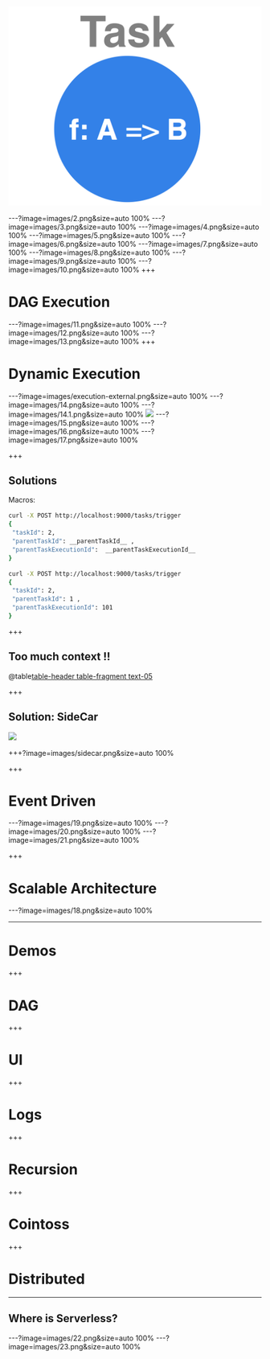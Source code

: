 ![](images/1.png)

---?image=images/2.png&size=auto 100%
---?image=images/3.png&size=auto 100%
---?image=images/4.png&size=auto 100%
---?image=images/5.png&size=auto 100%
---?image=images/6.png&size=auto 100%
---?image=images/7.png&size=auto 100%
---?image=images/8.png&size=auto 100%
---?image=images/9.png&size=auto 100%
---?image=images/10.png&size=auto 100%
+++
# DAG Execution
---?image=images/11.png&size=auto 100%
---?image=images/12.png&size=auto 100%
---?image=images/13.png&size=auto 100%
+++
# Dynamic Execution
---?image=images/execution-external.png&size=auto 100%
---?image=images/14.png&size=auto 100%
---?image=images/14.1.png&size=auto 100%
![](https://www.uchinavisa.com/image-files/frog-in-a-well.gif.pagespeed.ce.vtdiQpxB2t.gif)
---?image=images/15.png&size=auto 100%
---?image=images/16.png&size=auto 100%
---?image=images/17.png&size=auto 100%

+++
## Solutions

Macros:
```bash
curl -X POST http://localhost:9000/tasks/trigger
{
 "taskId": 2, 
 "parentTaskId": __parentTaskId__ , 
 "parentTaskExecutionId":  __parentTaskExecutionId__
}
```

```bash
curl -X POST http://localhost:9000/tasks/trigger
{
 "taskId": 2, 
 "parentTaskId": 1 , 
 "parentTaskExecutionId": 101
}
```

+++
## Too much context !!
@table[table-header table-fragment text-05](tables/macros.csv)

+++ 
## Solution: SideCar
![](https://media.giphy.com/media/l3vR9paUkdrl9GxUc/source.gif)

+++?image=images/sidecar.png&size=auto 100%

+++ 
# Event Driven
---?image=images/19.png&size=auto 100%
---?image=images/20.png&size=auto 100%
---?image=images/21.png&size=auto 100%

+++ 
# Scalable Architecture
---?image=images/18.png&size=auto 100%

--- 
# Demos
+++ 
# DAG
+++ 
# UI
+++
# Logs 
+++
# Recursion
+++
# Cointoss
+++
# Distributed

---
## Where is Serverless?
---?image=images/22.png&size=auto 100%
---?image=images/23.png&size=auto 100%

